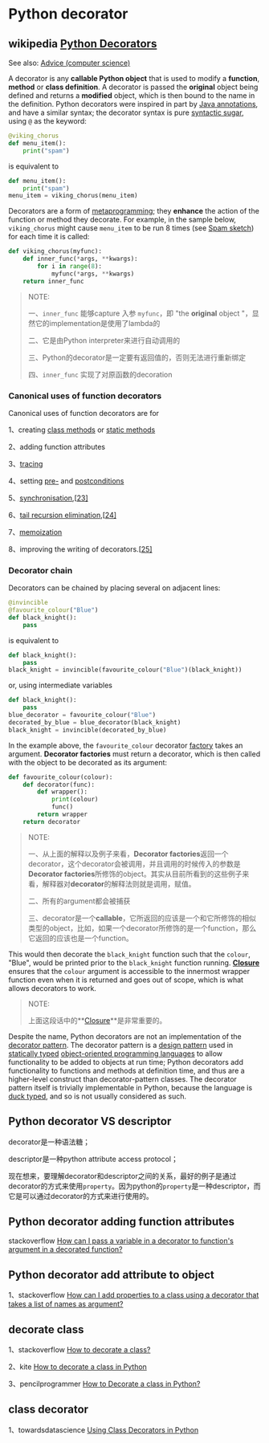 # Python decorator 

## wikipedia [Python Decorators](https://en.wikipedia.org/wiki/Python_syntax_and_semantics#Decorators)

See also: [Advice (computer science)](https://en.wikipedia.org/wiki/Advice_(computer_science))

A decorator is any **callable Python object** that is used to modify a **function**, **method** or **class definition**. A decorator is passed the **original** object being defined and returns a **modified** object, which is then bound to the name in the definition. Python decorators were inspired in part by [Java annotations](https://en.wikipedia.org/wiki/Java_annotation), and have a similar syntax; the decorator syntax is pure [syntactic sugar](https://en.wikipedia.org/wiki/Syntactic_sugar), using `@` as the keyword:

```Python
@viking_chorus
def menu_item():
    print("spam")
```

is equivalent to

```Python
def menu_item():
    print("spam")
menu_item = viking_chorus(menu_item)
```

Decorators are a form of [metaprogramming](https://en.wikipedia.org/wiki/Metaprogramming); they **enhance** the action of the function or method they decorate. For example, in the sample below, `viking_chorus` might cause `menu_item` to be run 8 times (see [Spam sketch](https://en.wikipedia.org/wiki/Spam_(Monty_Python))) for each time it is called:

```Python
def viking_chorus(myfunc):
    def inner_func(*args, **kwargs):
        for i in range(8):
            myfunc(*args, **kwargs)
    return inner_func
```

> NOTE: 
>
> 一、`inner_func` 能够capture 入参 `myfunc`，即 "the **original** object "，显然它的implementation是使用了lambda的
>
> 二、它是由Python interpreter来进行自动调用的
>
> 三、Python的decorator是一定要有返回值的，否则无法进行重新绑定
>
> 四、`inner_func` 实现了对原函数的decoration

### Canonical uses of function decorators 

Canonical uses of function decorators are for

1、creating [class methods](https://en.wikipedia.org/wiki/Class_method) or [static methods](https://en.wikipedia.org/wiki/Static_method)

2、adding function attributes

3、[tracing](https://en.wikipedia.org/wiki/Tracing_(software))

4、setting [pre-](https://en.wikipedia.org/wiki/Precondition) and [postconditions](https://en.wikipedia.org/wiki/Postcondition)

5、[synchronisation](https://en.wikipedia.org/wiki/Synchronisation),[[23\]](https://en.wikipedia.org/wiki/Python_syntax_and_semantics#cite_note-26)

6、[tail recursion elimination](https://en.wikipedia.org/wiki/Tail_recursion_elimination),[[24\]](https://en.wikipedia.org/wiki/Python_syntax_and_semantics#cite_note-27)

7、[memoization](https://en.wikipedia.org/wiki/Memoization)

8、improving the writing of decorators.[[25\]](https://en.wikipedia.org/wiki/Python_syntax_and_semantics#cite_note-28)

### Decorator chain 

Decorators can be chained by placing several on adjacent lines:

```python
@invincible
@favourite_colour("Blue")
def black_knight():
    pass
```

is equivalent to

```Python
def black_knight():
    pass
black_knight = invincible(favourite_colour("Blue")(black_knight))
```

or, using intermediate variables

```Python
def black_knight():
    pass
blue_decorator = favourite_colour("Blue")
decorated_by_blue = blue_decorator(black_knight)
black_knight = invincible(decorated_by_blue)
```

In the example above, the `favourite_colour` decorator [factory](https://en.wikipedia.org/wiki/Factory_(software_concept)) takes an argument. **Decorator factories** must return a decorator, which is then called with the object to be decorated as its argument:

```Python
def favourite_colour(colour):
    def decorator(func):
        def wrapper():
            print(colour)
            func()
        return wrapper
    return decorator
```

> NOTE: 
>
> 一、从上面的解释以及例子来看，**Decorator factories**返回一个decorator，这个decorator会被调用，并且调用的时候传入的参数是**Decorator factories**所修饰的object。其实从目前所看到的这些例子来看，解释器对**decorator**的解释法则就是调用，赋值。
>
> 二、所有的argument都会被捕获
>
> 三、decorator是一个**callable**，它所返回的应该是一个和它所修饰的相似类型的object，比如，如果一个decorator所修饰的是一个function，那么它返回的应该也是一个function。



This would then decorate the `black_knight` function such that the `colour`, "Blue", would be printed prior to the `black_knight` function running. **[Closure](https://en.wikipedia.org/wiki/Closure_(computer_programming))** ensures that the `colour` argument is accessible to the innermost wrapper function even when it is returned and goes out of scope, which is what allows decorators to work.

> NOTE: 
>
> 上面这段话中的**[Closure](https://en.wikipedia.org/wiki/Closure_(computer_programming))**是非常重要的。

Despite the name, Python decorators are not an implementation of the [decorator pattern](https://en.wikipedia.org/wiki/Decorator_pattern). The decorator pattern is a [design pattern](https://en.wikipedia.org/wiki/Design_pattern) used in [statically typed](https://en.wikipedia.org/wiki/Statically_typed) [object-oriented programming languages](https://en.wikipedia.org/wiki/Object-oriented_programming_language) to allow functionality to be added to objects at run time; Python decorators add functionality to functions and methods at definition time, and thus are a higher-level construct than decorator-pattern classes. The decorator pattern itself is trivially implementable in Python, because the language is [duck typed](https://en.wikipedia.org/wiki/Duck_typed), and so is not usually considered as such.



## Python decorator VS descriptor

decorator是一种语法糖；

descriptor是一种python attribute access  protocol；

现在想来，要理解decorator和descriptor之间的关系，最好的例子是通过decorator的方式来使用`property`。因为python的`property`是一种descriptor，而它是可以通过decorator的方式来进行使用的。



## Python decorator adding function attributes

stackoverflow [How can I pass a variable in a decorator to function's argument in a decorated function?](https://stackoverflow.com/questions/1965607/how-can-i-pass-a-variable-in-a-decorator-to-functions-argument-in-a-decorated-f)

## Python decorator add attribute to object

1、stackoverflow [How can I add properties to a class using a decorator that takes a list of names as argument?](https://stackoverflow.com/questions/9125832/how-can-i-add-properties-to-a-class-using-a-decorator-that-takes-a-list-of-names)



## decorate class 

1、stackoverflow [How to decorate a class?](https://stackoverflow.com/questions/681953/how-to-decorate-a-class)

2、kite [How to decorate a class in Python](https://www.kite.com/python/answers/how-to-decorate-a-class-in-python)

3、pencilprogrammer [How to Decorate a class in Python?](https://pencilprogrammer.com/decorate-python-class/)

## class decorator

1、towardsdatascience [Using Class Decorators in Python](https://towardsdatascience.com/using-class-decorators-in-python-2807ef52d273)

